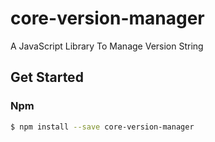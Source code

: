 # core-version-manager
A JavaScript Library To Manage Version String

## Get Started

### Npm

``` bash
$ npm install --save core-version-manager
```
